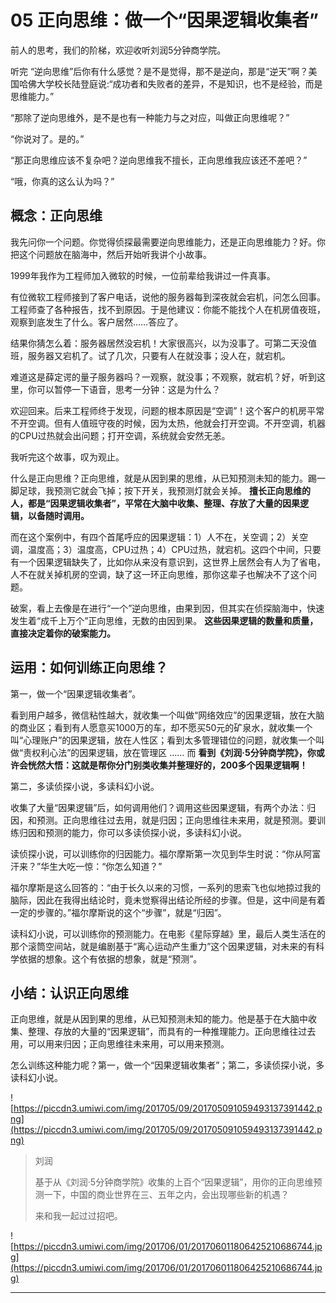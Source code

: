# 05 正向思维：做一个“因果逻辑收集者”

前人的思考，我们的阶梯，欢迎收听刘润5分钟商学院。

听完 “逆向思维”后你有什么感觉？是不是觉得，那不是逆向，那是“逆天”啊？美国哈佛大学校长陆登庭说:“成功者和失败者的差异，不是知识，也不是经验，而是思维能力。”

“那除了逆向思维外，是不是也有一种能力与之对应，叫做正向思维呢？”

“你说对了。是的。”

“那正向思维应该不复杂吧？逆向思维我不擅长，正向思维我应该还不差吧？”

“哦，你真的这么认为吗？”

## 概念：正向思维

我先问你一个问题。你觉得侦探最需要逆向思维能力，还是正向思维能力？好。你把这个问题放在脑海中，然后开始听我讲个小故事。

1999年我作为工程师加入微软的时候，一位前辈给我讲过一件真事。

有位微软工程师接到了客户电话，说他的服务器每到深夜就会宕机，问怎么回事。工程师查了各种报告，找不到原因。于是他建议：你能不能找个人在机房值夜班，观察到底发生了什么。客户居然……答应了。

结果你猜怎么着：服务器居然没宕机！大家很高兴，以为没事了。可第二天没值班，服务器又宕机了。试了几次，只要有人在就没事；没人在，就宕机。

难道这是薛定谔的量子服务器吗？一观察，就没事；不观察，就宕机？好，听到这里，你可以暂停一下语音，思考一分钟：这是为什么？

欢迎回来。后来工程师终于发现，问题的根本原因是“空调”！这个客户的机房平常不开空调。但有人值班守夜的时候，因为太热，他就会打开空调。不开空调，机器的CPU过热就会出问题；打开空调，系统就会安然无恙。

我听完这个故事，叹为观止。

什么是正向思维？正向思维，就是从因到果的思维，从已知预测未知的能力。踢一脚足球，我预测它就会飞掉；按下开关，我预测灯就会关掉。 **擅长正向思维的人，都是“因果逻辑收集者”，平常在大脑中收集、整理、存放了大量的因果逻辑，以备随时调用。**

而在这个案例中，有四个首尾呼应的因果逻辑：1）人不在，关空调；2）关空调，温度高；3）温度高，CPU过热；4）CPU过热，就宕机。这四个中间，只要有一个因果逻辑缺失了，比如你从来没有意识到，这世界上居然会有人为了省电，人不在就关掉机房的空调，缺了这一环正向思维，那你这辈子也解决不了这个问题。

破案，看上去像是在进行“一个”逆向思维，由果到因，但其实在侦探脑海中，快速发生着“成千上万个”正向思维，无数的由因到果。 **这些因果逻辑的数量和质量，直接决定着你的破案能力。**

## 运用：如何训练正向思维？

第一，做一个“因果逻辑收集者”。

看到用户越多，微信粘性越大，就收集一个叫做“网络效应”的因果逻辑，放在大脑的商业区；看到有人愿意买1000万的车，却不愿买50元的矿泉水，就收集一个叫“心理账户”的因果逻辑，放在人性区；看到太多管理错位的问题，就收集一个叫做“责权利心法”的因果逻辑，放在管理区 ……
而 **看到《刘润·5分钟商学院》，你或许会恍然大悟：这就是帮你分门别类收集并整理好的，200多个因果逻辑啊！**

第二，多读侦探小说，多读科幻小说。

收集了大量“因果逻辑”后，如何调用他们？调用这些因果逻辑，有两个办法：归因，和预测。正向思维往过去用，就是归因；正向思维往未来用，就是预测。要训练归因和预测的能力，你可以多读侦探小说，多读科幻小说。

读侦探小说，可以训练你的归因能力。福尔摩斯第一次见到华生时说：“你从阿富汗来？”华生大吃一惊：“你怎么知道？”

福尔摩斯是这么回答的：“由于长久以来的习惯，一系列的思索飞也似地掠过我的脑际，因此在我得出结论时，竟未觉察得出结论所经的步骤。但是，这中间是有着一定的步骤的。”福尔摩斯说的这个“步骤”，就是“归因”。

读科幻小说，可以训练你的预测能力。在电影《星际穿越》里，最后人类生活在的那个滚筒空间站，就是编剧基于“离心运动产生重力”这个因果逻辑，对未来的有科学依据的想象。这个有依据的想象，就是“预测”。

## 小结：认识正向思维

正向思维，就是从因到果的思维，从已知预测未知的能力。他是基于在大脑中收集、整理、存放的大量的“因果逻辑”，而具有的一种推理能力。正向思维往过去用，可以用来归因；正向思维往未来用，可以用来预测。

怎么训练这种能力呢？第一，做一个“因果逻辑收集者”；第二，多读侦探小说，多读科幻小说。

![https://piccdn3.umiwi.com/img/201705/09/201705091059493137391442.png](https://piccdn3.umiwi.com/img/201705/09/201705091059493137391442.png)

> 刘润
> 
> 基于从《刘润·5分钟商学院》收集的上百个“因果逻辑”，用你的正向思维预测一下，中国的商业世界在三、五年之内，会出现哪些新的机遇？
> 
> 来和我一起过过招吧。

![https://piccdn3.umiwi.com/img/201706/01/201706011806425210686744.jpg](https://piccdn3.umiwi.com/img/201706/01/201706011806425210686744.jpg)

---
